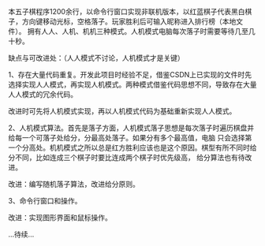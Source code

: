 本五子棋程序1200余行，以命令行窗口实现非联机版本，以红蓝棋子代表黑白棋子，方向键移动光标，空格落子。玩家胜利后可输入昵称进入排行榜（本地文件）。
拥有人人、人机、机机三种模式。人机模式电脑每次落子时需要等待几至几十秒。

缺点与可改进处：（人人模式不讨论，人机模式才是关键）

1、存在大量代码重复。开发此项目时经验不足，借鉴CSDN上已实现的文件时先选择实现人人模式，再实现人机模式。两种模式借鉴代码思想不同，导致存在大量
人人模式的冗余代码。

改进时可先将人机模式实现，再以人机模式代码为基础重新实现人人模式。

2、人机模式算法。首先是落子方面，人机模式落子思想是每次落子时遍历棋盘并给每一个可落子处给分，分最高处落子。如果分有多个最高值，电脑
只会选择第一个分高处。机机模式之所以总是红方胜利应该也是这个原因。棋型有所不同时给分不同，比如连成三个棋子时要比连成两个棋子时优先级高，
给分算法也有待改进。

改进：编写随机落子算法，改进给分原则。

3、命令行窗口和操作。

改进：实现图形界面和鼠标操作。

...待续...
